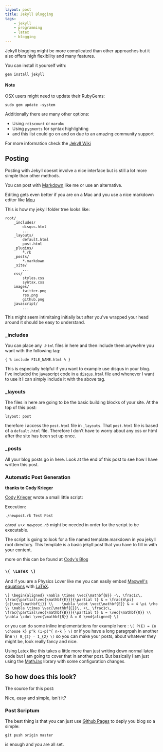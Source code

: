 ```yaml
---
layout: post
title: Jekyll Blogging
tags:
    - jekyll
    - programming
    - latex
    - blogging
---
```


Jekyll blogging might be more complicated than
other approaches but it also offers high
flexibility and many features.

You can install it yourself with:

    gem install jekyll

#### Note

OSX users might need to update their RubyGems:

    sudo gem update -system

Additionally there are many other options:

  * Using `rdiscount` or `maruku`
  * Using `pygments` for syntax highlighting
  * and this list could go on and on due to an amazing community support

For more information check the [Jekyll Wiki](https://github.com/mojombo/jekyll/wiki)

## Posting

Posting with Jekyll doesnt involve a nice interface but is still a lot more simple than other methods.

You can post with [Markdown] like me or use an alternative. 

Editing gets even better if you are on a Mac and you use a nice markdown editor like [Mou]

This is how my jekyll folder tree looks like:

    root/
        _includes/
            disqus.html
            ...
        _layouts/
            default.html
            post.html
        _plugins/
            *.rb
        _posts/
            *.markdown
        _site/
            ...
        css/
            styles.css
            syntax.css
        images/
            twitter.png
            rss.png
            github.png
        javascript/
            ...

This might seem intimitaing initially but after you've wrapped your head around it should be easy to understand.

### _includes

You can place any `.html` files in here and then include them anywehre you want with the following tag: 

`{ % include FILE_NAME.html % }`

This is especially helpful if you want to example use disqus in your blog. I've included the javascript code in a `disqus.html` file and whenever I want to use it I can simply include it with the above tag.

### _layouts

The files in here are going to be the basic building blocks of your site. At the top of this post:

    layout: post

therefore i access the `post.html` file in `_layouts`.
That `post.html` file is based of a `default.html` file. Therefore I don't have to worry about any css or html after the site has been set up once.

### _posts 

All your blog posts go in here. Look at the end of this post to see how I have written this post.

### Automatic Post Generation

**thanks to Cody Krieger**

[Cody Krieger][ck] wrote a small little script:

<script src="https://gist.github.com/823013.js?file=newpost.rb"></script>

Execution:

    ./newpost.rb Test Post

*`chmod u+x newpost.rb`* might be needed in order for the script to be executable.

The script is going to look for a file named template.markdown in you jekyll root directory.
This template is a basic jekyll post that you have to fill in with your content.

<script src="https://gist.github.com/823013.js?file=template.markdown"></script>

more on this can be found at [Cody's Blog](http://blog.codykrieger.com/2011/02/11/automating-post-creation-with-jekyll.html)

### `\( \LaTeX \)`

And if you are a Physics Lover like me you can easily embed [Maxwell's equations](http://en.wikipedia.org/wiki/Maxwell's_equations) with [LaTeX].

`\[
\begin{aligned}
\nabla \times \vec{\mathbf{B}} -\, \frac1c\, \frac{\partial\vec{\mathbf{E}}}{\partial t} & = \frac{4\pi}{c}\vec{\mathbf{j}} \\   
\nabla \cdot \vec{\mathbf{E}} & = 4 \pi \rho \\
\nabla \times \vec{\mathbf{E}}\, +\, \frac1c\, \frac{\partial\vec{\mathbf{B}}}{\partial t} & = \vec{\mathbf{0}} \\
\nabla \cdot \vec{\mathbf{B}} & = 0 \end{aligned}
\]`

or you can do some inline implementations for example here : `\( P(E) = {n \choose k} p^k (1-p)^{ n-k } \)` or if you have a long paragrpah in another line `\( 0_{2} - 1_{2} \)` so you can make your posts, about whatever they might be, look really fancy and nice.

Using Latex like this takes a little more than just writing down normal latex code but I am going to cover that in another post. But basically I am just using the [MathJax] library with some configuration changes.

## So how does this look?

The source for this post:

<script src="https://gist.github.com/1314267.js"> </script>

Nice, easy and simple, isn't it?

### Post Scriptum

The best thing is that you can just use [Github Pages](pages.github.com) to deply you blog so a simple:

    git push origin master

is enough and you are all set.

[ck]: http://blog.codykrieger.com/
[MathJax]: http://www.mathjax.org/
[Mou]: http://mouapp.com/
[Markdown]: http://daringfireball.net/projects/markdown/
[LaTeX]: http://www.latex-project.org/
